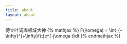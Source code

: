 ```yaml
---
title: about
layout: about
---
```


傅立叶调库领域大神
{% mathjax %}
F(j\omega) = \int_{-\infty}^{+\infty}f(t)e^{-j\omega t}dt
{% endmathjax %}